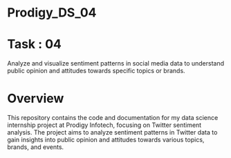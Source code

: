 # Prodigy_DS_04
# Task : 04
Analyze and visualize sentiment patterns in social media data to understand public opinion and attitudes towards specific topics or brands.
# Overview
This repository contains the code and documentation for my data science internship project at Prodigy Infotech, focusing on Twitter sentiment analysis. The project aims to analyze sentiment patterns in Twitter data to gain insights into public opinion and attitudes towards various topics, brands, and events.
